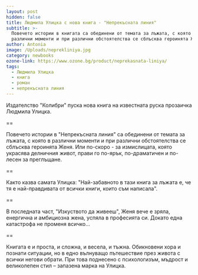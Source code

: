 ```yaml
---
layout: post
hidden: false
title: Людмила Улицка с нова книга - "Непрекъсната линия"
subtitle: >-
  Повечето истории в книгата са обединени от темата за лъжата, с която в
  различни моменти и при различни обстоятелства се сблъсква героинята Женя
author: Antonia
image: /Uploads/neprekliniya.jpg
category: newbooks
ozone-link: https://www.ozone.bg/product/neprekasnata-liniya/
tags:
  - Людмила Улицка
  - книга
  - роман
  - непрекъсната линия
---
```

Издателство "Колибри" пуска нова книга на известната руска прозаичка Людмила Улицка.

\==

Повечето истории в "Непрекъсната линия" са обединени от темата за лъжата, с която в различни моменти и при различни обстоятелства се сблъсква героинята Женя. Или по-скоро - за измислицата, която украсява делничния живот, прави го по-ярък, по-драматичен и по-лесен за преглъщане. 

\==

Както казва самата Улицка: "Най-забавното в тази книга за лъжата е, че тя е най-правдивата от всички книги, които съм написала".

\==

В последната част, "Изкуството да живееш", Женя вече е зряла, енергична и амбициозна жена, успяла в професията си. Докато една катастрофа не променя всичко…

\==

Книгата е и проста, и сложна, и весела, и тъжна. Обикновени хора и познати ситуации, но в едно вълнуващо пътешествие през живота с всички негови обрати. При това поднесено с психологизъм, мъдрост и великолепен стил – запазена марка на Улицка.
